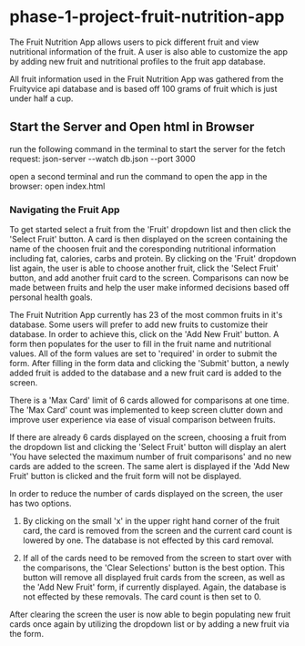 # phase-1-project-fruit-nutrition-app
The Fruit Nutrition App allows users to pick different fruit and view nutritional information of the fruit.
A user is also able to customize the app by adding new fruit and nutritional profiles to the fruit app
database.

All fruit information used in the Fruit Nutrition App was gathered from the Fruityvice api database and
is based off 100 grams of fruit which is just under half a cup.

## Start the Server and Open html in Browser
run the following command in the terminal to start the server for the fetch request: json-server --watch db.json --port 3000

open a second terminal and run the command to open the app in the browser: open index.html

### Navigating the Fruit App
To get started select a fruit from the 'Fruit' dropdown list and then click the 'Select Fruit' button.
A card is then displayed on the screen containing the name of the choosen fruit and the coresponding
nutritional information including fat, calories, carbs and protein.  By clicking on the 'Fruit' dropdown 
list again, the user is able to choose another fruit, click the 'Select Fruit' button, and add another 
fruit card to the screen.  Comparisons can now be made between fruits and help the user make informed 
decisions based off personal health goals.  


The Fruit Nutrition App currently has 23 of the most common fruits in it's database.  Some users will 
prefer to add new fruits to customize their database.  In order to achieve this, click on the 'Add New
Fruit' button.  A form then populates for the user to fill in the fruit name and nutritional values. All
of the form values are set to 'required' in order to submit the form.  After filling in the form data and
clicking the 'Submit' button, a newly added fruit is added to the database and a new fruit card is added
to the screen.  


There is a 'Max Card' limit of 6 cards allowed for comparisons at one time.  The 'Max Card' count was 
implemented to keep screen clutter down and improve user experience via ease of visual comparison between 
fruits.  


If there are already 6 cards displayed on the screen, choosing a fruit from the dropdown list and 
clicking the 'Select Fruit' button will display an alert 'You have selected the maximum number of fruit 
comparisons' and no new cards are added to the screen.  The same alert is displayed if the 'Add New Fruit'
button is clicked and the fruit form will not be displayed. 


In order to reduce the number of cards displayed on the screen, the user has two options.  

1. By clicking on the small 'x' in the upper right hand corner of the fruit card, the card is removed from 
the screen and the current card count is lowered by one.  The database is not effected by this card removal.  

2. If all of the cards need to be removed from the screen to start over with the comparisons, the 'Clear 
Selections' button is the best option. This button will remove all displayed fruit cards from the screen, 
as well as the 'Add New Fruit' form, if currently displayed.  Again, the database is not effected by these
removals.  The card count is then set to 0.


After clearing the screen the user is now able to begin populating new fruit cards once again by utilizing 
the dropdown list or by adding a new fruit via the form.